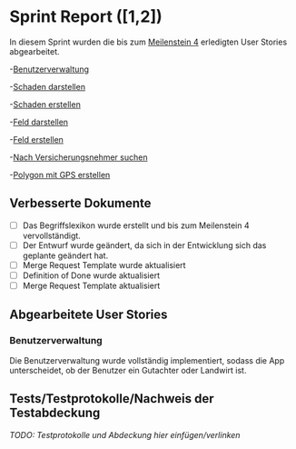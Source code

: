# Sprint Report ([1,2])

In diesem Sprint wurden die bis zum [Meilenstein 4](https://sopra.informatik.uni-stuttgart.de/sopra-ws1718/sopra-team-11/milestones/2) erledigten User Stories abgearbeitet.

-[Benutzerverwaltung](https://sopra.informatik.uni-stuttgart.de/sopra-ws1718/sopra-team-11/issues/2)

-[Schaden darstellen](https://sopra.informatik.uni-stuttgart.de/sopra-ws1718/sopra-team-11/issues/43)

-[Schaden erstellen](https://sopra.informatik.uni-stuttgart.de/sopra-ws1718/sopra-team-11/issues/13)

-[Feld darstellen](https://sopra.informatik.uni-stuttgart.de/sopra-ws1718/sopra-team-11/issues/30)

-[Feld erstellen](https://sopra.informatik.uni-stuttgart.de/sopra-ws1718/sopra-team-11/issues/17)

-[Nach Versicherungsnehmer suchen](https://sopra.informatik.uni-stuttgart.de/sopra-ws1718/sopra-team-11/issues/42)

-[Polygon mit GPS erstellen](https://sopra.informatik.uni-stuttgart.de/sopra-ws1718/sopra-team-11/issues/21)

## Verbesserte Dokumente

- [ ] Das Begriffslexikon wurde erstellt und bis zum Meilenstein 4 vervollständigt.
- [ ] Der Entwurf wurde geändert, da sich in der Entwicklung sich das geplante geändert hat.
- [ ] Merge Request Template wurde aktualisiert
- [ ] Definition of Done wurde aktualisiert
- [ ] Merge Request Template aktualisiert

## Abgearbeitete User Stories

### Benutzerverwaltung

Die Benutzerverwaltung wurde vollständig implementiert, sodass die App unterscheidet, ob der Benutzer ein Gutachter oder Landwirt ist.

## Tests/Testprotokolle/Nachweis der Testabdeckung

*TODO: Testprotokolle und Abdeckung hier einfügen/verlinken*